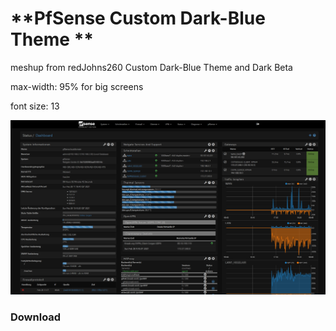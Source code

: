 # **PfSense Custom Dark-Blue Theme **

meshup from redJohns260 Custom Dark-Blue Theme and Dark Beta

max-width: 95% for big screens

font size: 13

![pfsense-dark-blue-theme](https://raw.githubusercontent.com/corgan2222/pfsense-custom-stuff/master/firefox_PYTPYnGpKR.png)

### Download 
